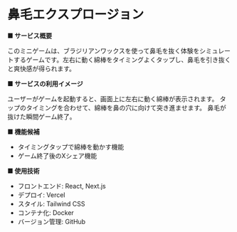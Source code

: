 # 鼻毛エクスプロージョン

**■ サービス概要**
 
このミニゲームは、ブラジリアンワックスを使って鼻毛を抜く体験をシミュレートするゲームです。左右に動く綿棒をタイミングよくタップし、鼻毛を引き抜くと爽快感が得られます。

**■ サービスの利用イメージ**
 
ユーザーがゲームを起動すると、画面上に左右に動く綿棒が表示されます。
タップのタイミングを合わせて、綿棒を鼻の穴に向けて突き進ませます。
鼻毛が抜けた瞬間ゲーム終了。

**■ 機能候補**
* タイミングタップで綿棒を動かす機能
* ゲーム終了後のXシェア機能
 
**■ 使用技術**
 
* フロントエンド: React, Next.js
* デプロイ: Vercel
* スタイル: Tailwind CSS
* コンテナ化: Docker
* バージョン管理: GitHub
